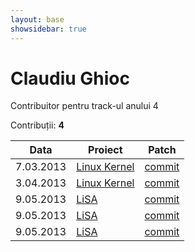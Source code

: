 ```yaml
---
layout: base
showsidebar: true
---
```


# Claudiu Ghioc

Contribuitor pentru track-ul anului 4

Contribuții: **4**

|Data |Proiect | Patch |
|-----|--------|-------|
| 7.03.2013|[Linux Kernel][kernel]|[commit](https://lkml.org/lkml/2013/3/7/230)|
| 3.04.2013|[Linux Kernel][kernel]|[commit](https://lkml.org/lkml/2013/4/2/1032)|
| 9.05.2013|[LiSA][LiSA]|[commit](https://github.com/lisa-project/lisa-user/commit/48f072e2ea35da4e42a524e1457aca693d4f8722)|
| 9.05.2013|[LiSA][LiSA]|[commit](https://github.com/lisa-project/lisa-user/commit/de3fa17ce12cb13a0d3c5c195bb536b9a152cc91)|
| 9.05.2013|[LiSA][LiSA]|[commit](https://github.com/lisa-project/lisa-user/commit/8db72b0091ad228c91bcd2a288ce54a33a1cb9e9)|

[kernel]: http://www.kernel.org "Linux kernel"
[LiSA]: http://lisa.mindbit.ro "LiSA"
